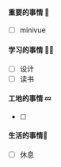 

#### 重要的事情 🍎

- [ ] minivue

#### 学习的事情 🧑‍💻

- [ ] 设计
- [ ] 读书

#### 工地的事情 💤

- [ ] 

#### 生活的事情🍒

- [ ] 休息

